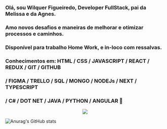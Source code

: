 ### Olá, sou Wilquer Figueiredo, Developer FullStack, pai da Melissa e da Agnes.
### Amo novos desafios e maneiras de melhorar e otimizar processos e caminhos.
### Disponível para trabalho Home Work, e in-loco com ressalvas.
### Conhecimentos em: HTML / CSS / JAVASCRIPT / REACT / REDUX / GIT / GITHUB 
### / FIGMA / TRELLO / SQL / MONGO / NODEJs / NEXT / TYPESCRIPT
### / C# / DOT NET / JAVA / PYTHON / ANGULAR 👋
<p align="center"> <img alingn="center" src="https://profile-counter.glitch.me/Wilquer82/count.svg" /></p>

![Anurag's GitHub stats](https://github-readme-stats.vercel.app/api?wilquer82=anuraghazra&count_private=true)
